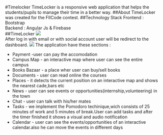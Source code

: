 #Timelocker
TimeLocker is a responsive web application that helps the students/pupils to manage their time in a better way.
##About
TimeLocker was created for the FIICode contest.
##Technology Stack
Frontend : Bootstrap <br />
Backend : Angular Js & Firebase
<br/>
##TimeLocker
![](http://imgur.com/wkWsOQ1.png)<br/>
After log in with email or with social account user will be redirect to the dashboard.
![](http://imgur.com/C6zPnnG.png)
The application have these sections : <br/>
* Payment -user can pay the accomodation
* Campus Map - an interactive map where user can see the entire campus
* Books Bazaar - a place wher user can buy/sell books
* Documents - user can read online the courses
* Places - it detects the current position on an interactive map and shows the nearest cade,bars etc
* News - user can see events or opportunities(internship,volunteering) in the town
* Chat - user can talk with his/her mates
* Tasks - we implement the Pomodoro techinique,wich consists of 25 minutes of work and 5 minutes of break.User can add tasks and after the timer finished it shows a visual and audio notification
* Calendar - user can see the events/opportunities of an interactive calendar.also he can move the events in different days
